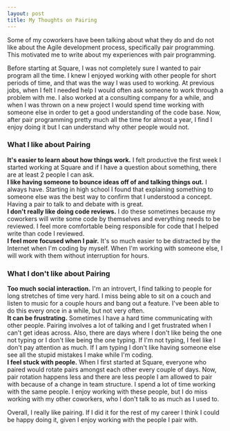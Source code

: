 ```yaml
---
layout: post
title: My Thoughts on Pairing
---
```


Some of my coworkers have been talking about what they do and do not like about the Agile development process, specifically pair programming.  This motivated me to write about my experiences with pair programming.  

Before starting at Square, I was not completely sure I wanted to pair program all the time.  I knew I enjoyed working with other people for short periods of time, and that was the way I was used to working.  At previous jobs, when I felt I needed help I would often ask someone to work through a problem with me.  I also worked at a consulting company for a while, and when I was thrown on a new project I would spend time working with someone else in order to get a good understanding of the code base.  Now, after pair programming pretty much all the time for almost a year, I find I enjoy doing it but I can understand why other people would not.  

### What I like about Pairing

**It's easier to learn about how things work.**  I felt productive the first week I started working at Square and if I have a question about something, there are at least 2 people I can ask.  
**I like having someone to bounce ideas off of and talking things out.**  I always have.  Starting in high school I found that explaining something to someone else was the best way to confirm that I understood a concept.  Having a pair to talk to and debate with is great.  
**I don't really like doing code reviews.**  I do these sometimes because my coworkers will write some code by themselves and everything needs to be reviewed.  I feel more comfortable being responsible for code that I helped write than code I reviewed.  
**I feel more focused when I pair.**  It's so much easier to be distracted by the Internet when I'm coding by myself.  When I'm working with someone else, I will work with them without interruption for hours.  

### What I don't like about Pairing

**Too much social interaction.**  I'm an introvert, I find talking to people for long stretches of time very hard.  I miss being able to sit on a couch and listen to music for a couple hours and bang out a feature.  I've been able to do this every once in a while, but not very often.  
**It can be frustrating.**  Sometimes I have a hard time communicating with other people.  Pairing involves a lot of talking and I get frustrated when I can't get ideas across.  Also, there are days where I don't like being the one not typing or I don't like being the one typing.  If I'm not typing, I feel like I don't pay attention as much.  If I am typing I don't like having someone else see all the stupid mistakes I make while I'm coding.  
**I feel stuck with people.**  When I first started at Square, everyone who paired would rotate pairs amongst each other every couple of days.  Now, pair rotation happens less and there are less people I am allowed to pair with because of a change in team structure.  I spend a lot of time working with the same people.  I enjoy working with these people, but I do miss working with my other coworkers, who I don't talk to as much as I used to.  

Overall, I really like pairing.  If I did it for the rest of my career I think I could be happy doing it, given I enjoy working with the people I pair with.